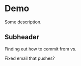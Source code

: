 # Demo

Some description.

## Subheader

Finding out how to commit from vs.

Fixed email that pushes?